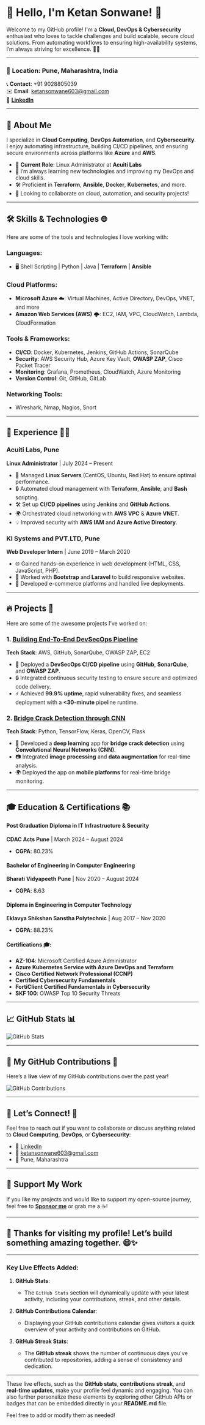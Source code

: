 # 👋 **Hello, I'm Ketan Sonwane**! 🚀

Welcome to my GitHub profile! I'm a **Cloud, DevOps & Cybersecurity** enthusiast who loves to tackle challenges and build scalable, secure cloud solutions. From automating workflows to ensuring high-availability systems, I’m always striving for excellence. 🔐💡

---

### 📍 **Location**: Pune, Maharashtra, India  
📞 **Contact**: +91 9028805039  
✉️ **Email**: [ketansonwane603@gmail.com](mailto:ketansonwane603@gmail.com)  
🔗 **[LinkedIn](https://www.linkedin.com/in/ketan-sonwane)**

---

## 🌟 **About Me**

I specialize in **Cloud Computing**, **DevOps Automation**, and **Cybersecurity**. I enjoy automating infrastructure, building CI/CD pipelines, and ensuring secure environments across platforms like **Azure** and **AWS**.

- 💼 **Current Role**: Linux Administrator at **Acuiti Labs**  
- 🌱 I’m always learning new technologies and improving my DevOps and cloud skills.  
- 🛠️ Proficient in **Terraform**, **Ansible**, **Docker**, **Kubernetes**, and more.
- 🤝 Looking to collaborate on cloud, automation, and security projects!

---

## 🛠️ **Skills & Technologies** 🌐

Here are some of the tools and technologies I love working with:

### **Languages**:
- 🖥️ Shell Scripting | Python | Java | **Terraform** | **Ansible**

### **Cloud Platforms**:
- **Microsoft Azure** ☁️: Virtual Machines, Active Directory, DevOps, VNET, and more  
- **Amazon Web Services (AWS)** 🌩️: EC2, IAM, VPC, CloudWatch, Lambda, CloudFormation

### **Tools & Frameworks**:
- **CI/CD**: Docker, Kubernetes, Jenkins, GitHub Actions, SonarQube  
- **Security**: AWS Security Hub, Azure Key Vault, **OWASP ZAP**, Cisco Packet Tracer  
- **Monitoring**: Grafana, Prometheus, CloudWatch, Azure Monitoring  
- **Version Control**: Git, GitHub, GitLab

### **Networking Tools**:
- Wireshark, Nmap, Nagios, Snort  

---

## 💼 **Experience** 👨‍💻

### **Acuiti Labs, Pune**  
**Linux Administrator** | July 2024 – Present  
- 🔧 Managed **Linux Servers** (CentOS, Ubuntu, Red Hat) to ensure optimal performance.
- 🔒 Automated cloud management with **Terraform**, **Ansible**, and **Bash** scripting.
- 🛠️ Set up **CI/CD pipelines** using **Jenkins** and **GitHub Actions**.
- 🌍 Orchestrated cloud networking with **AWS VPC** & **Azure VNET**.
- 💡 Improved security with **AWS IAM** and **Azure Active Directory**.

### **KI Systems and PVT.LTD, Pune**  
**Web Developer Intern** | June 2019 – March 2020  
- 🌐 Gained hands-on experience in web development (HTML, CSS, JavaScript, PHP).
- 🔄 Worked with **Bootstrap** and **Laravel** to build responsive websites.
- 🚀 Developed e-commerce platforms and handled live deployments.

---

## 🔥 **Projects** 🚀

Here are some of the awesome projects I’ve worked on:

### 1. **[Building End-To-End DevSecOps Pipeline](#)**  
**Tech Stack**: AWS, GitHub, SonarQube, OWASP ZAP, EC2  
- 🚀 Deployed a **DevSecOps CI/CD pipeline** using **GitHub**, **SonarQube**, and **OWASP ZAP**.  
- 🔒 Integrated continuous security testing to ensure secure and optimized code delivery.  
- ⚡ Achieved **99.9% uptime**, rapid vulnerability fixes, and seamless deployment with a **<30-minute** pipeline runtime.

### 2. **[Bridge Crack Detection through CNN](#)**  
**Tech Stack**: Python, TensorFlow, Keras, OpenCV, Flask  
- 🧠 Developed a **deep learning** app for **bridge crack detection** using **Convolutional Neural Networks (CNN)**.
- 📷 Integrated **image processing** and **data augmentation** for real-time analysis.
- 🌍 Deployed the app on **mobile platforms** for real-time bridge monitoring.

---

## 🎓 **Education & Certifications** 📚

#### **Post Graduation Diploma in IT Infrastructure & Security**  
**CDAC Acts Pune** | March 2024 – August 2024  
- **CGPA**: 80.23%

#### **Bachelor of Engineering in Computer Engineering**  
**Bharati Vidyapeeth Pune** | Nov 2020 – August 2024  
- **CGPA**: 8.63

#### **Diploma in Engineering in Computer Technology**  
**Eklavya Shikshan Sanstha Polytechnic** | Aug 2017 – Nov 2020  
- **CGPA**: 88.23%

#### **Certifications** 🎓:
- **AZ-104**: Microsoft Certified Azure Administrator  
- **Azure Kubernetes Service with Azure DevOps and Terraform**  
- **Cisco Certified Network Professional (CCNP)**  
- **Certified Cybersecurity Fundamentals**  
- **FortiClient Certified Fundamentals in Cybersecurity**  
- **SKF 100**: OWASP Top 10 Security Threats

---

## 📈 **GitHub Stats** 📊

![GitHub Stats](https://github-readme-stats.vercel.app/api?username=ketan-sonwane&show_icons=true&hide_title=true&count_private=true&hide=prs&theme=dark&bg_color=0d1117)

---

## 🌱 **My GitHub Contributions** 📅

Here’s a **live** view of my GitHub contributions over the past year!

![GitHub Contributions](https://github-readme-streak-stats.herokuapp.com/?user=ketan-sonwane&theme=dark)

---

## 🤝 **Let’s Connect!** 💬

Feel free to reach out if you want to collaborate or discuss anything related to **Cloud Computing**, **DevOps**, or **Cybersecurity**:

- 🔗 [LinkedIn](https://www.linkedin.com/in/ketan-sonwane)  
- 📧 ketansonwane603@gmail.com  
- 📍 Pune, Maharashtra

---

## 💖 **Support My Work**  
If you like my projects and would like to support my open-source journey, feel free to **[Sponsor me](#)** or grab me a ☕!

---

## 🎉 **Thanks for visiting my profile!** Let’s build something amazing together. 😄✨

---

### Key Live Effects Added:

1. **GitHub Stats**:
   - The `GitHub Stats` section will dynamically update with your latest activity, including your contributions, streak, and other details.

2. **GitHub Contributions Calendar**:
   - Displaying your GitHub contributions calendar gives visitors a quick overview of your activity and contributions on GitHub.

3. **GitHub Streak Stats**:
   - The **GitHub streak** shows the number of continuous days you've contributed to repositories, adding a sense of consistency and dedication.

---

These live effects, such as the **GitHub stats**, **contributions streak**, and **real-time updates**, make your profile feel dynamic and engaging. You can also further personalize these elements by exploring other GitHub APIs or badges that can be embedded directly in your **README.md** file.

Feel free to add or modify them as needed!
